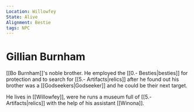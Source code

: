 ```yaml
---
Location: Willowfey
State: Alive
Alignment: Bestie
tags: NPC
---
```

# Gillian Burnham
[[Bo Burnham]]'s noble brother. He employed the [[0.- Besties|besties]] for protection and to search for [[5.- Artifacts|relics]] after he found out his brother was a [[Godseekers|Godseeker]] and he could be their next target.

He lives in [[Willowfey]], were he runs a museum full of [[5.- Artifacts|relics]] with the help of his assistant [[Winona]].
